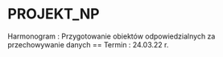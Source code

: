 # PROJEKT_NP
Harmonogram :
Przygotowanie obiektów odpowiedzialnych za przechowywanie danych == Termin : 24.03.22 r.
